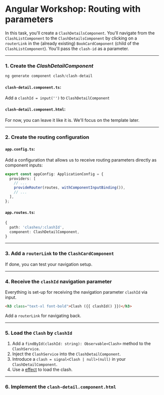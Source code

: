 # Angular Workshop: Routing with parameters

In this task, you'll create a `ClashDetailsComponent`. You'll navigate from the `ClashListComponent` to the `ClashDetailsComponent` by clicking on a `routerLink` in the (already existing) `BookCardComponent` (child of the `ClashListComponent`). You'll pass the `clash-id` as a parameter.

---

### **1. Create the _ClashDetailComponent_**

```ts
ng generate component clash/clash-detail
```

#### `clash-detail.component.ts`:

Add a `clashId = input('')` to `ClashDetailComponent`

#### `clash-detail.component.html`:

For now, you can leave it like it is. We'll focus on the template later.

---

### **2. Create the routing configuration**

#### `app.config.ts`:

Add a configuration that allows us to receive routing parameters directly as component inputs:

```ts
export const appConfig: ApplicationConfig = {
  providers: [
    // ...
    provideRouter(routes, withComponentInputBinding()),
    // ...
  ],
};
```

#### `app.routes.ts`:

```ts
{
  path: 'clashes/:clashId',
  component: ClashDetailComponent,
}
```

---

### **3. Add a `routerLink` to the `ClashCardComponent`**

If done, you can test your navigation setup.

---

### **4. Receive the `clashId` navigation parameter**

Everything is set-up for receiving the navigation parameter `clashId` via input.

```html
<h3 class="text-xl font-bold">Clash ({{ clashId() }})</h3>
```

Add a `routerLink` for navigating back.

---

### **5. Load the `Clash` by `clashId`**

1. Add a `findById(clashId: string): Observable<Clash>` method to the `ClashService`.
2. Inject the `ClashService` into the `ClashDetailComponent`.
3. Introduce a `clash = signal<Clash | null>(null)` in your `ClashDetailComponent`.
4. Use a [effect](https://angular.dev/guide/signals#effects) to load the clash.

---

### **6. Implement the `clash-detail.component.html`**
